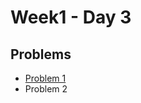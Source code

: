 # Week1 - Day 3

## Problems
- [Problem 1](https://github.com/Rishitarkar/PIPTP-Prep-2025/edit/main/Week1/Day3/solution1.md)
- Problem 2
